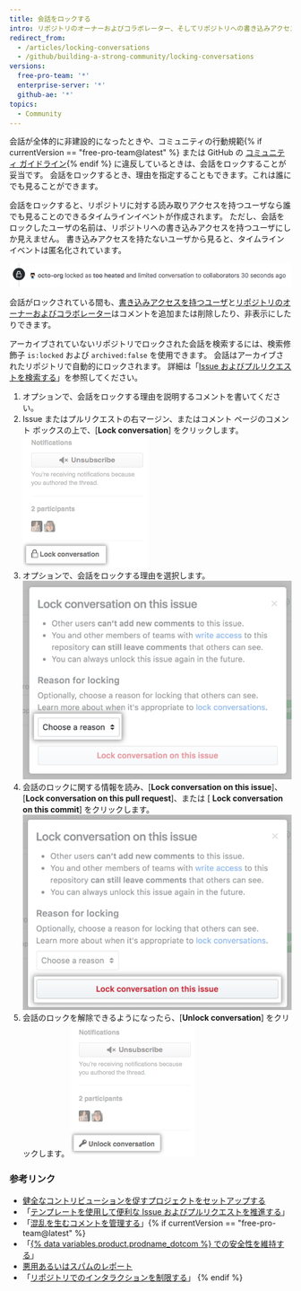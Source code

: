 ```yaml
---
title: 会話をロックする
intro: リポジトリのオーナーおよびコラボレーター、そしてリポジトリへの書き込みアクセスを持つユーザは、過熱した議論を和らげるために、Issue、プルリクエスト、およびコミットに関する会話を、恒久的または一時的にロックすることができます。
redirect_from:
  - /articles/locking-conversations
  - /github/building-a-strong-community/locking-conversations
versions:
  free-pro-team: '*'
  enterprise-server: '*'
  github-ae: '*'
topics:
  - Community
---
```


会話が全体的に非建設的になったときや、コミュニティの行動規範{% if currentVersion == "free-pro-team@latest" %} または GitHub の [コミュニティ ガイドライン](/articles/github-community-guidelines){% endif %} に違反しているときは、会話をロックすることが妥当です。 会話をロックするとき、理由を指定することもできます。これは誰にでも見ることができます。

会話をロックすると、リポジトリに対する読み取りアクセスを持つユーザなら誰でも見ることのできるタイムラインイベントが作成されます。 ただし、会話をロックしたユーザの名前は、リポジトリへの書き込みアクセスを持つユーザにしか見えません。 書き込みアクセスを持たないユーザから見ると、タイムラインイベントは匿名化されています。

![ロックした会話について匿名化されたタイムラインイベント](/assets/images/help/issues/anonymized-timeline-entry-for-locked-conversation.png)

会話がロックされている間も、[書き込みアクセスを持つユーザ](/articles/repository-permission-levels-for-an-organization/)と[リポジトリのオーナーおよびコラボレーター](/articles/permission-levels-for-a-user-account-repository/#collaborator-access-for-a-repository-owned-by-a-user-account)はコメントを追加または削除したり、非表示にしたりできます。

アーカイブされていないリポジトリでロックされた会話を検索するには、検索修飾子 `is:locked` および `archived:false` を使用できます。 会話はアーカイブされたリポジトリで自動的にロックされます。 詳細は「[Issue およびプルリクエストを検索する](/articles/searching-issues-and-pull-requests#search-based-on-whether-a-conversation-is-locked)」を参照してください。

1. オプションで、会話をロックする理由を説明するコメントを書いてください。
2. Issue またはプルリクエストの右マージン、またはコメント ページのコメント ボックスの上で、[**Lock conversation**] をクリックします。 ![[Lock conversation] リンク](/assets/images/help/repository/lock-conversation.png)
3. オプションで、会話をロックする理由を選択します。 ![会話をロックする理由のメニュー](/assets/images/help/repository/locking-conversation-reason-menu.png)
4. 会話のロックに関する情報を読み、[**Lock conversation on this issue**]、[**Lock conversation on this pull request**]、または [ **Lock conversation on this commit**] をクリックします。 ![ロックを確定するダイアログ ボックス](/assets/images/help/repository/lock-conversation-confirm-with-reason.png)
5. 会話のロックを解除できるようになったら、[**Unlock conversation**] をクリックします。 ![[Unlock conversation] リンク](/assets/images/help/repository/unlock-conversation.png)

### 参考リンク

- [健全なコントリビューションを促すプロジェクトをセットアップする](/communities/setting-up-your-project-for-healthy-contributions)
- 「[テンプレートを使用して便利な Issue およびプルリクエストを推進する](/communities/using-templates-to-encourage-useful-issues-and-pull-requests)」
- 「[混乱を生むコメントを管理する](/communities/moderating-comments-and-conversations/managing-disruptive-comments)」{% if currentVersion == "free-pro-team@latest" %}
- 「[{% data variables.product.prodname_dotcom %} での安全性を維持する](/communities/maintaining-your-safety-on-github)」
- [悪用あるいはスパムのレポート](/communities/maintaining-your-safety-on-github/reporting-abuse-or-spam)
- 「[リポジトリでのインタラクションを制限する](/communities/moderating-comments-and-conversations/limiting-interactions-in-your-repository)」
{% endif %}
